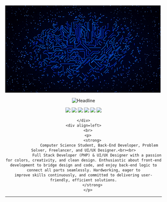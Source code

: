 [![Header](https://github.com/mhmod33/mhmod33/blob/main/High%20Tech%20Internet%20GIF%20by%20Matthew%20Butler.gif)]((https://www.linkedin.com/in/mahmoud-sayed-ali/))
<div>
    <div align=center>
        <img src="https://readme-typing-svg.herokuapp.com?color=%236FDA44&size=32&center=true&vCenter=true&width=600&height=50&lines=Hi+there+I'm+Mahmoud+%F0%9F%91%8B;Computer+Science+Graduate;ITI+Graduate;Full-stack+Developer+PHP+(Laravel);UI/UX+Designer;Freelancer;" alt="Headline" />
    </div>
    <div align=center>
        <p align="center">
          <a href="https://mostaql.com/u/USERNAME"><img src="https://img.shields.io/badge/Mostaql-563D7C?style=flat&logo=Mostaql&logoColor=white" /></a>
          <a href="https://khamsat.com/user/USERNAME"><img src="https://img.shields.io/badge/5-Khamsat-F2A900?style=flat&logo=Khamsat&logoColor=white" /></a>
          <a href="https://www.linkedin.com/in/USERNAME"><img src="https://img.shields.io/badge/LinkedIn-0A66C2?style=flat&logo=linkedin&logoColor=white" /></a>
          <a href="https://wa.me/201159403998"><img src="https://img.shields.io/badge/WhatsApp-25D366?style=flat&logo=whatsapp&logoColor=white" /></a>
          <a href="https://www.upwork.com/freelancers/~USERNAME"><img src="https://img.shields.io/badge/Upwork-6fda44?style=flat&logo=upwork&logoColor=white" /></a>
          <a href="https://twitter.com/USERNAME"><img src="https://img.shields.io/badge/X-000000?style=flat&logo=twitter&logoColor=white" /></a>
        </p>


    </div>
    <div align=left>
        <br>
        <p>
            <strong>
                  Computer Science Student, Back-End Developer, Problem Solver, Freelancer, and UI/UX Designer.<br><br>
                Full Stack Developer (PHP) & UI/UX Designer with a passion for colors, creativity, and clean design. Enthusiastic about front-end development to bridge design and code, and enjoy back-end logic to connect all parts seamlessly. Hardworking, eager to                         improve skills continuously, and committed to delivering user-friendly, efficient solutions.
            </strong>
        </p>
      
------
